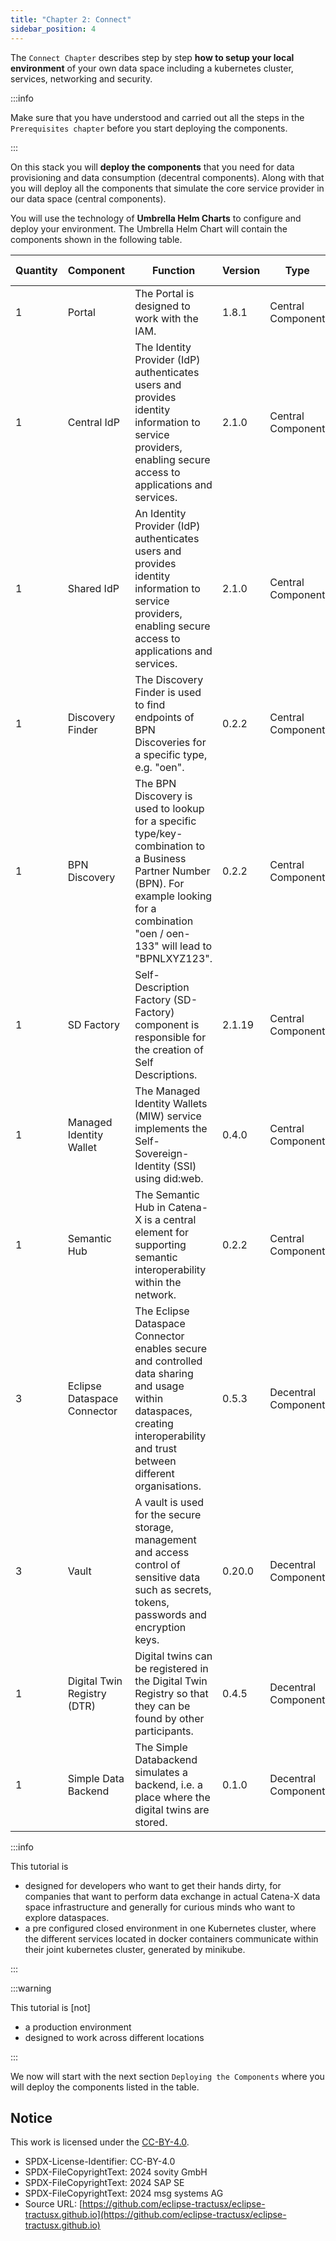 ```yaml
---
title: "Chapter 2: Connect"
sidebar_position: 4
---
```


The `Connect Chapter` describes step by step **how to setup your local environment** of your own data space including a kubernetes cluster, services, networking and security.

:::info

Make sure that you have understood and carried out all the steps in the `Prerequisites chapter` before you start deploying the components.

:::

On this stack you will **deploy the components** that you need for data provisioning and data consumption (decentral components). Along with that you will deploy all the components that simulate the core service provider in our data space (central components).

You will use the technology of **Umbrella Helm Charts** to configure and deploy your environment. The Umbrella Helm Chart will contain the components shown in the following table.

|Quantity|Component|Function|Version|Type|GitHub-Link|
|---|---|---|---|---|---|
|1|Portal|The Portal is designed to work with the IAM.|1.8.1|Central Component|[Link](https://github.com/eclipse-tractusx/portal)|
|1|Central IdP|The Identity Provider (IdP) authenticates users and provides identity information to service providers, enabling secure access to applications and services.|2.1.0|Central Component||
|1|Shared IdP|An Identity Provider (IdP) authenticates users and provides identity information to service providers, enabling secure access to applications and services.|2.1.0|Central Component||
|1|Discovery Finder|The Discovery Finder is used to find endpoints of BPN Discoveries for a specific type, e.g. "oen".|0.2.2|Central Component|[Link](https://github.com/eclipse-tractusx/sldt-discovery-finder)|
|1|BPN Discovery|The BPN Discovery is used to lookup for a specific type/key-combination to a Business Partner Number (BPN). For example looking for a combination "oen / oen-133" will lead to "BPNLXYZ123".|0.2.2|Central Component|[Link](https://github.com/eclipse-tractusx/sldt-bpn-discovery)|
|1|SD Factory|Self-Description Factory (SD-Factory) component is responsible for the creation of Self Descriptions.|2.1.19|Central Component|[Link](https://github.com/eclipse-tractusx/sd-factory)|
|1|Managed Identity Wallet|The Managed Identity Wallets (MIW) service implements the Self-Sovereign-Identity (SSI) using did:web.|0.4.0|Central Component|[Link](https://github.com/eclipse-tractusx/managed-identity-wallet)|
|1|Semantic Hub|The Semantic Hub in Catena-X is a central element for supporting semantic interoperability within the network.|0.2.2|Central Component|[Link](https://github.com/eclipse-tractusx/sldt-semantic-hub)|
|3|Eclipse Dataspace Connector|The Eclipse Dataspace Connector enables secure and controlled data sharing and usage within dataspaces, creating interoperability and trust between different organisations.|0.5.3|Decentral Component|[Link](https://github.com/eclipse-tractusx/tractusx-edc)|
|3|Vault|A vault is used for the secure storage, management and access control of sensitive data such as secrets, tokens, passwords and encryption keys.|0.20.0|Decentral Component||
|1|Digital Twin Registry (DTR)|Digital twins can be registered in the Digital Twin Registry so that they can be found by other participants.|0.4.5|Decentral Component|[Link](https://github.com/eclipse-tractusx/sldt-digital-twin-registry)|
|1|Simple Data Backend|The Simple Databackend simulates a backend, i.e. a place where the digital twins are stored.|0.1.0|Decentral Component||

:::info

This tutorial is

- designed for developers who want to get their hands dirty, for companies that want to perform data exchange in actual Catena-X data space infrastructure and generally for curious minds who want to explore dataspaces.
- a pre configured closed environment in one Kubernetes cluster, where the different services located in docker containers communicate within their joint kubernetes cluster, generated by minikube.

:::

:::warning

This tutorial is [not]

- a production environment
- designed to work across different locations

:::

We now will start with the next section `Deploying the Components` where you will deploy the components listed in the table.

## Notice

This work is licensed under the [CC-BY-4.0](https://creativecommons.org/licenses/by/4.0/legalcode).

- SPDX-License-Identifier: CC-BY-4.0
- SPDX-FileCopyrightText: 2024 sovity GmbH
- SPDX-FileCopyrightText: 2024 SAP SE
- SPDX-FileCopyrightText: 2024 msg systems AG
- Source URL: [https://github.com/eclipse-tractusx/eclipse-tractusx.github.io](https://github.com/eclipse-tractusx/eclipse-tractusx.github.io)
